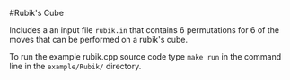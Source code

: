 #Rubik's Cube

Includes a an input file `rubik.in` that contains 6 permutations for 6 of the moves that can be performed on a rubik's cube.

To run the example rubik.cpp source code type `make run` in the command line in the `example/Rubik/` directory.
